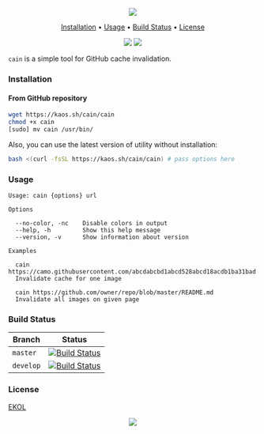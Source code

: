 <p align="center"><a href="#readme"><img src="https://gh.kaos.st/cain.svg"/></a></p>

<p align="center"><a href="#installation">Installation</a> • <a href="#usage">Usage</a> • <a href="#build-status">Build Status</a> • <a href="#license">License</a></p>

<p align="center">
  <a href="https://travis-ci.org/essentialkaos/cain"><img src="https://travis-ci.org/essentialkaos/cain.svg"></a>
  <a href="https://essentialkaos.com/ekol"><img src="https://gh.kaos.st/ekol.svg"></a>
</p>

`cain` is a simple tool for GitHub cache invalidation.

### Installation

#### From GitHub repository

```bash
wget https://kaos.sh/cain/cain
chmod +x cain
[sudo] mv cain /usr/bin/
```

Also, you can use the latest version of utility without installation:

```bash
bash <(curl -fsSL https://kaos.sh/cain/cain) # pass options here
```

### Usage

```
Usage: cain {options} url

Options

  --no-color, -nc    Disable colors in output
  --help, -h         Show this help message
  --version, -v      Show information about version

Examples

  cain https://camo.githubusercontent.com/abcdabcbd1abcd528abcd18acdb1ba31bad
  Invalidate cache for one image

  cain https://github.com/owner/repo/blob/master/README.md
  Invalidate all images on given page

```

### Build Status

| Branch | Status |
|--------|--------|
| `master` | [![Build Status](https://travis-ci.org/essentialkaos/cain.svg?branch=master)](https://travis-ci.org/essentialkaos/cain) |
| `develop` | [![Build Status](https://travis-ci.org/essentialkaos/cain.svg?branch=develop)](https://travis-ci.org/essentialkaos/cain) |

### License

[EKOL](https://essentialkaos.com/ekol)

<p align="center"><a href="https://essentialkaos.com"><img src="https://gh.kaos.st/ekgh.svg"/></a></p>
